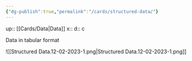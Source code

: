 ```yaml
---
{"dg-publish":true,"permalink":"/cards/structured-data/"}
---
```


up:: [[Cards/Data\|Data]]
x:: 
d:: c

Data in tabular format

![[Structured Data.12-02-2023-1.png\|Structured Data.12-02-2023-1.png]]